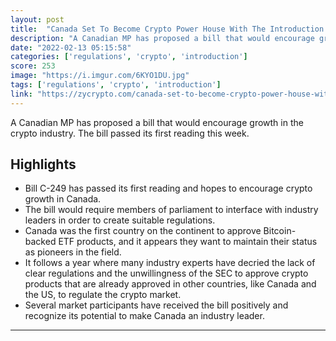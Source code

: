 ```yaml
---
layout: post
title:  "Canada Set To Become Crypto Power House With The Introduction Of A New Cryptocurrency Bill"
description: "A Canadian MP has proposed a bill that would encourage growth in the crypto industry. The bill passed its first reading this week."
date: "2022-02-13 05:15:58"
categories: ['regulations', 'crypto', 'introduction']
score: 253
image: "https://i.imgur.com/6KYO1DU.jpg"
tags: ['regulations', 'crypto', 'introduction']
link: "https://zycrypto.com/canada-set-to-become-crypto-power-house-with-the-introduction-of-a-new-cryptocurrency-bill/"
---
```


A Canadian MP has proposed a bill that would encourage growth in the crypto industry. The bill passed its first reading this week.

## Highlights

- Bill C-249 has passed its first reading and hopes to encourage crypto growth in Canada.
- The bill would require members of parliament to interface with industry leaders in order to create suitable regulations.
- Canada was the first country on the continent to approve Bitcoin-backed ETF products, and it appears they want to maintain their status as pioneers in the field.
- It follows a year where many industry experts have decried the lack of clear regulations and the unwillingness of the SEC to approve crypto products that are already approved in other countries, like Canada and the US, to regulate the crypto market.
- Several market participants have received the bill positively and recognize its potential to make Canada an industry leader.

---
